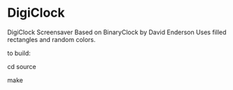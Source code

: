 DigiClock
=========

DigiClock Screensaver Based on BinaryClock by David Enderson Uses filled rectangles and random colors.

to build:

cd source

make

